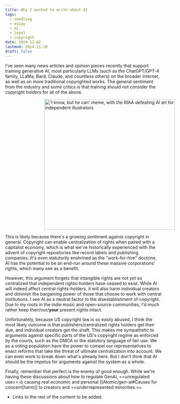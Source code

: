 ```yaml
---
title: Why I wanted to write about AI
tags:
  - seedling
  - essay
  - ai
  - legal
  - copyright
date: 2024-11-02
lastmod: 2024-11-10
draft: false
---
```

I've seen many news articles and opinion pieces recently that support training generative AI, most particularly LLMs (such as the ChatGPT/GPT-4 family, LLaMa, Bard, Claude, and countless others) on the broader internet, as well as on more traditional copyrighted works. The general sentiment from the industry and some critics is that training should not consider the copyright holders for all of the above. 

<img src="/Attachments/but-he-can.jpg" alt="'I know, but he can' meme, with the RIAA defeating AI art for independent illustrators" style="height: 30em;margin: 0% 25%" loading="lazy">

This is likely because there's a growing sentiment against copyright in general. Copyright can enable centralization of rights when paired with a capitalist economy, which is what we've historically experienced with the advent of copyright repositories like record labels and publishing companies. It's even statutorily enshrined as the "work-for-hire" doctrine. AI has the potential to be an end-run around these massive corporations' rights, which many see as a benefit.

However, this argument forgets that intangible rights are not *yet* so centralized that independent rights-holders have ceased to exist. While AI will indeed affect central rights-holders, it will also harm individual creators and diminish the bargaining power of those that choose to work with central institutions. I see AI as a neutral factor to the disestablishment of copyright. Due to my roots in the indie music and open-source communities, I'd much rather keep their/our/**your** present rights intact.

Unfortunately, because US copyright law is so easily abused, I think the most likely outcome is that publishers/centralized rights holders get their due, and individual creators get the shaft. This makes me sympathetic to arguments against specific parts of the US's copyright regime as enforced by the courts, such as the DMCA or the statutory language of fair use. We as a voting population have the power to compel our representatives to enact reforms that take the threat of ultimate centralization into account. We can even work to break down what's already here. But I don't think that AI should be the impetus for arguments against the system as a whole.

Finally, remember that perfect is the enemy of good enough. While we're having these discussions about how to regulate GenAI, ==unregulated use== is causing real economic and personal [[Atomic/gen-ai#Causes for concern|harm]] to creators and ==underrepresented minorities.==
- Links to the rest of the content to be added.